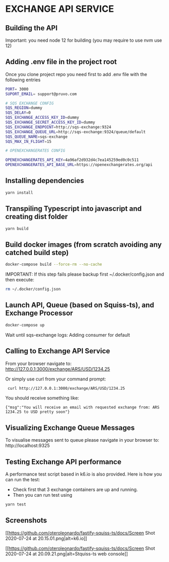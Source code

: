# EXCHANGE API SERVICE

## Building the API

Important: you need node 12 for building (you may require to use nvm use 12)

## Adding .env file in the project root

Once you clone project repo you need first to add .env file with the following entries

```bash
PORT= 3000
SUPORT_EMAIL= support@pruvo.com

# SQS EXCHANGE CONFIG
SQS_REGION=dummy
SQS_DELAY=0
SQS_EXCHANGE_ACCESS_KEY_ID=dummy
SQS_EXCHANGE_SECRET_ACCESS_KEY_ID=dummy
SQS_EXCHANGE_ENDPOINT=http://sqs-exchange:9324
SQS_EXCHANGE_QUEUE_URL=http://sqs-exchange:9324/queue/default
SQS_QUEUE_NAME=sqs-exchange
SQS_MAX_IN_FLIGHT=15

# OPENEXCHANGERATES CONFIG

OPENEXCHANGERATES_API_KEY=4a96af2d932d4c7ea145259ed0c0c511
OPENEXCHANGERATES_API_BASE_URL=https://openexchangerates.org/api
```

## Installing dependencies

```bash
yarn install
```

## Transpiling Typescript into javascript and creating dist folder

```bash
yarn build
```

## Build docker images (from scratch avoiding any catched build step)

```bash
docker-compose build --force-rm --no-cache
```

IMPORTANT: If this step fails please backup first ~/.docker/config.json and then execute:

```Bash
rm ~/.docker/config.json
```

## Launch API, Queue (based on Squiss-ts), and Exchange Processor

```bash
docker-compose up
```

Wait until sqs-exchange logs: Adding consumer for default

## Calling to Exchange API Service

From your browser navigate to: http://127.0.0.1:3000/exchange/ARS/USD/1234.25

Or simply use curl from your command prompt:

```bash
 curl http://127.0.0.1:3000/exchange/ARS/USD/1234.25
```

You should receive something like:

```
{"msg":"You will receive an email with requested exchange from: ARS 1234.25 to USD pretty soon"}
```

## Visualizing Exchange Queue Messages

To visualise messages sent to queue please navigate in your browser to: http://localhost:9325

## Testing Exchange API performance

A performance test script based in k6.io is also provided. Here is how you can run the test:

- Check first that 3 exchange containers are up and running.
- Then you can run test using

```bash
yarn test
```

## Screenshots

[[https://github.com/oteroleonardo/fastify-squiss-ts/docs/Screen Shot 2020-07-24 at 20.15.01.png|alt=k6.io]]

[[https://github.com/oteroleonardo/fastify-squiss-ts/docs/Screen Shot 2020-07-24 at 20.09.21.png|alt=Stquiss-ts web console]]
